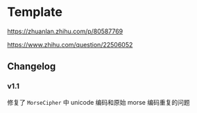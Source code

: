 # Template


https://zhuanlan.zhihu.com/p/80587769

https://www.zhihu.com/question/22506052

## Changelog

### v1.1 

修复了 `MorseCipher` 中 unicode 编码和原始 morse 编码重复的问题
